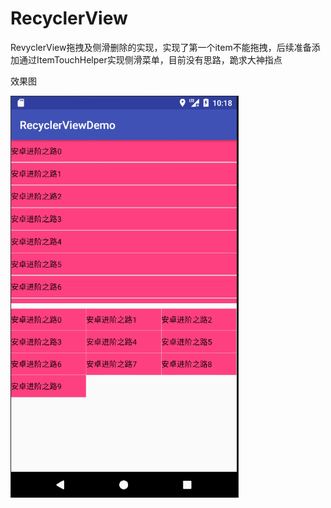 # RecyclerView
RevyclerView拖拽及侧滑删除的实现，实现了第一个item不能拖拽，后续准备添加通过ItemTouchHelper实现侧滑菜单，目前没有思路，跪求大神指点

效果图

![Image 效果图](https://github.com/anzhuojinjie/RecyclerView/blob/master/gif/1.gif)


